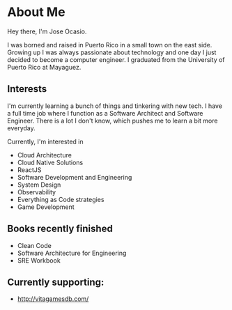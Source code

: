 

#  About Me

Hey there, I'm Jose Ocasio.

I was borned and raised in Puerto Rico in a small town on the east side. Growing up I was always passionate about technology and one day I just decided to become a computer engineer. 
I graduated from the University of Puerto Rico at Mayaguez.


## Interests
I'm currently learning a bunch of things and tinkering with new tech. I have a full time job where I function as a Software Architect and Software Engineer.
There is a lot I don't know, which pushes me to learn a bit more everyday. 

Currently, I'm interested in
* Cloud Architecture
* Cloud Native Solutions
* ReactJS
* Software Development and Engineering
* System Design
* Observability
* Everything as Code strategies
* Game Development

## Books recently finished
* Clean Code
* Software Architecture for Engineering
* SRE Workbook



## Currently supporting: 
  -  http://vitagamesdb.com/

